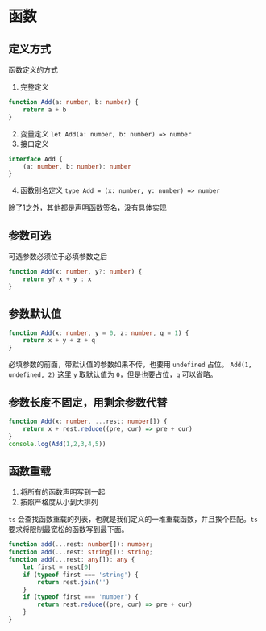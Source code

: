 # 函数

## 定义方式

函数定义的方式
1. 完整定义
```ts
function Add(a: number, b: number) {
    return a + b
}
```
2. 变量定义
`let Add(a: number, b: number) => number`
3. 接口定义
```ts
interface Add {
    (a: number, b: number): number
}
```
4. 函数别名定义
`type Add = (x: number, y: number) => number`

除了1之外，其他都是声明函数签名，没有具体实现

## 参数可选

可选参数必须位于必填参数之后

```ts
function Add(x: number, y?: number) {
    return y? x + y : x
}
```

## 参数默认值

```ts
function Add(x: number, y = 0, z: number, q = 1) {
    return x + y + z + q
}
```
必填参数的前面，带默认值的参数如果不传，也要用 `undefined` 占位。
`Add(1, undefined, 2)` 这里 `y` 取默认值为 `0`，但是也要占位，`q` 可以省略。

## 参数长度不固定，用剩余参数代替

```ts
function Add(x: number, ...rest: number[]) {
    return x + rest.reduce((pre, cur) => pre + cur)
}
console.log(Add(1,2,3,4,5))
```

## 函数重载

1. 将所有的函数声明写到一起
2. 按照严格度从小到大排列

`ts` 会查找函数重载的列表，也就是我们定义的一堆重载函数，并且挨个匹配。`ts`要求将限制最宽松的函数写到最下面。

```ts
function add(...rest: number[]): number;
function add(...rest: string[]): string;
function add(...rest: any[]): any {
    let first = rest[0]
    if (typeof first === 'string') {
        return rest.join('')
    }
    if (typeof first === 'number') {
        return rest.reduce((pre, cur) => pre + cur)
    }
}
```
